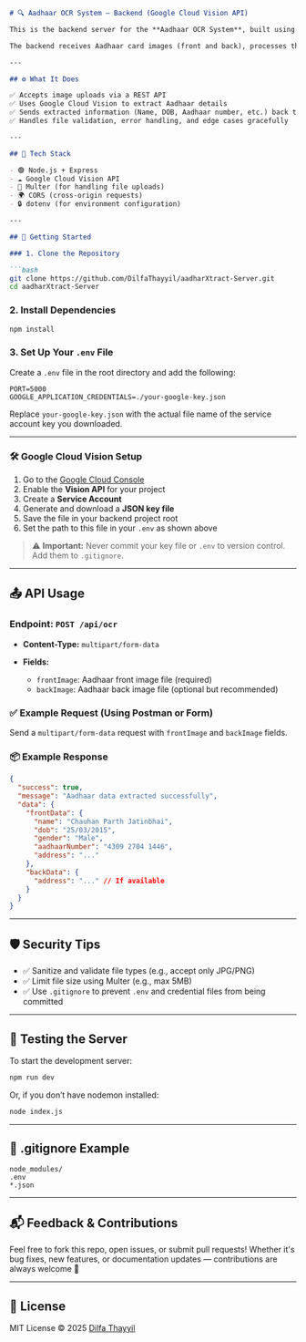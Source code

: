 ````markdown
# 🔍 Aadhaar OCR System – Backend (Google Cloud Vision API)

This is the backend server for the **Aadhaar OCR System**, built using **Node.js** and **Express**, and powered by the **Google Cloud Vision API** for highly accurate OCR (Optical Character Recognition).

The backend receives Aadhaar card images (front and back), processes them through Google's OCR service, and returns the extracted text to the frontend.

---

## ⚙️ What It Does

✅ Accepts image uploads via a REST API  
✅ Uses Google Cloud Vision to extract Aadhaar details  
✅ Sends extracted information (Name, DOB, Aadhaar number, etc.) back to the frontend  
✅ Handles file validation, error handling, and edge cases gracefully  

---

## 🧰 Tech Stack

- 🟢 Node.js + Express
- ☁️ Google Cloud Vision API
- 📂 Multer (for handling file uploads)
- 🌍 CORS (cross-origin requests)
- 🔒 dotenv (for environment configuration)

---

## 🚀 Getting Started

### 1. Clone the Repository

```bash
git clone https://github.com/DilfaThayyil/aadharXtract-Server.git
cd aadharXtract-Server
````

### 2. Install Dependencies

```bash
npm install
```

### 3. Set Up Your `.env` File

Create a `.env` file in the root directory and add the following:

```env
PORT=5000
GOOGLE_APPLICATION_CREDENTIALS=./your-google-key.json
```

Replace `your-google-key.json` with the actual file name of the service account key you downloaded.

---

### 🛠 Google Cloud Vision Setup

1. Go to the [Google Cloud Console](https://console.cloud.google.com/)
2. Enable the **Vision API** for your project
3. Create a **Service Account**
4. Generate and download a **JSON key file**
5. Save the file in your backend project root
6. Set the path to this file in your `.env` as shown above

> ⚠️ **Important:** Never commit your key file or `.env` to version control. Add them to `.gitignore`.

---

## 📤 API Usage

### Endpoint: `POST /api/ocr`

* **Content-Type:** `multipart/form-data`
* **Fields:**

  * `frontImage`: Aadhaar front image file (required)
  * `backImage`: Aadhaar back image file (optional but recommended)

### ✅ Example Request (Using Postman or Form)

Send a `multipart/form-data` request with `frontImage` and `backImage` fields.

### 📦 Example Response

```json
{
  "success": true,
  "message": "Aadhaar data extracted successfully",
  "data": {
    "frontData": {
      "name": "Chauhan Parth Jatinbhai",
      "dob": "25/03/2015",
      "gender": "Male",
      "aadhaarNumber": "4309 2704 1446",
      "address": "..."
    },
    "backData": {
      "address": "..." // If available
    }
  }
}
```

---

## 🛡 Security Tips

* ✅ Sanitize and validate file types (e.g., accept only JPG/PNG)
* ✅ Limit file size using Multer (e.g., max 5MB)
* ✅ Use `.gitignore` to prevent `.env` and credential files from being committed

---

## 🧪 Testing the Server

To start the development server:

```bash
npm run dev
```

Or, if you don’t have nodemon installed:

```bash
node index.js
```

---

## 📁 .gitignore Example

```gitignore
node_modules/
.env
*.json
```

---

## 📬 Feedback & Contributions

Feel free to fork this repo, open issues, or submit pull requests!
Whether it's bug fixes, new features, or documentation updates — contributions are always welcome 🙌

---

## 📄 License

MIT License © 2025 [Dilfa Thayyil](https://github.com/DilfaThayyil)

```
